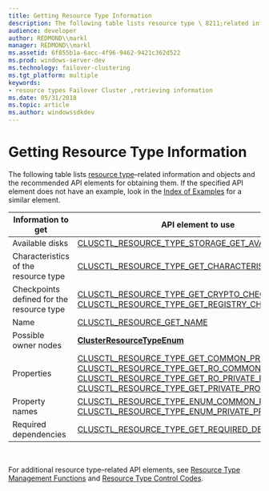```yaml
---
title: Getting Resource Type Information
description: The following table lists resource type \ 8211;related information and objects and the recommended API elements for obtaining them. If the specified API element does not have an example, look in the Index of Examples for a similar element.
audience: developer
author: REDMOND\\markl
manager: REDMOND\\markl
ms.assetid: 6f855b1a-6acc-4f96-9462-9421c362d522
ms.prod: windows-server-dev
ms.technology: failover-clustering
ms.tgt_platform: multiple
keywords:
- resource types Failover Cluster ,retrieving information
ms.date: 05/31/2018
ms.topic: article
ms.author: windowssdkdev
---
```


# Getting Resource Type Information

The following table lists [resource type](resource-types.md)–related information and objects and the recommended API elements for obtaining them. If the specified API element does not have an example, look in the [Index of Examples](index-of-examples.md) for a similar element.



| Information to get                        | API element to use                                                                                                                                                                                                                                                                                                                                                                                                                   |
|-------------------------------------------|--------------------------------------------------------------------------------------------------------------------------------------------------------------------------------------------------------------------------------------------------------------------------------------------------------------------------------------------------------------------------------------------------------------------------------------|
| Available disks                           | [CLUSCTL\_RESOURCE\_TYPE\_STORAGE\_GET\_AVAILABLE\_DISKS](clusctl-resource-type-storage-get-available-disks.md)                                                                                                                                                                                                                                                                                                                     |
| Characteristics of the resource type      | [CLUSCTL\_RESOURCE\_TYPE\_GET\_CHARACTERISTICS](clusctl-resource-type-get-characteristics.md)                                                                                                                                                                                                                                                                                                                                       |
| Checkpoints defined for the resource type | [CLUSCTL\_RESOURCE\_TYPE\_GET\_CRYPTO\_CHECKPOINTS](clusctl-resource-type-get-crypto-checkpoints.md), [CLUSCTL\_RESOURCE\_TYPE\_GET\_REGISTRY\_CHECKPOINTS](clusctl-resource-type-get-registry-checkpoints.md)                                                                                                                                                                                                                     |
| Name                                      | [CLUSCTL\_RESOURCE\_GET\_NAME](clusctl-resource-get-name.md)                                                                                                                                                                                                                                                                                                                                                                        |
| Possible owner nodes                      | [**ClusterResourceTypeEnum**](/windows/previous-versions/ClusAPI/nc-clusapi-pclusapi_cluster_resource_type_enum?branch=master)                                                                                                                                                                                                                                                                                                                                                                           |
| Properties                                | [CLUSCTL\_RESOURCE\_TYPE\_GET\_COMMON\_PROPERTIES](clusctl-resource-type-get-common-properties.md), [CLUSCTL\_RESOURCE\_TYPE\_GET\_RO\_COMMON\_PROPERTIES](clusctl-resource-type-get-ro-common-properties.md), [CLUSCTL\_RESOURCE\_TYPE\_GET\_RO\_PRIVATE\_PROPERTIES](clusctl-resource-type-get-ro-private-properties.md), [CLUSCTL\_RESOURCE\_TYPE\_GET\_PRIVATE\_PROPERTIES](clusctl-resource-type-get-private-properties.md) |
| Property names                            | [CLUSCTL\_RESOURCE\_TYPE\_ENUM\_COMMON\_PROPERTIES](clusctl-resource-type-enum-common-properties.md), [CLUSCTL\_RESOURCE\_TYPE\_ENUM\_PRIVATE\_PROPERTIES](clusctl-resource-type-enum-private-properties.md)                                                                                                                                                                                                                       |
| Required dependencies                     | [CLUSCTL\_RESOURCE\_TYPE\_GET\_REQUIRED\_DEPENDENCIES](clusctl-resource-type-get-required-dependencies.md)                                                                                                                                                                                                                                                                                                                          |



 

For additional resource type–related API elements, see [Resource Type Management Functions](resource-type-management-functions.md) and [Resource Type Control Codes](resource-type-control-codes.md).

 

 




